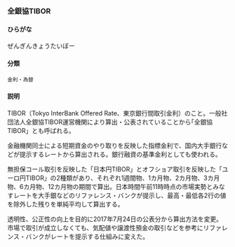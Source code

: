 <div style="display:none;">

## [あ行](securities-terms?id=あ行)
## [か行](securities-terms?id=か行)
## [さ行](securities-terms?id=さ行)

</div>

### 全銀協TIBOR

#### ひらがな

ぜんぎんきょうたいぼー

#### 分類

`金利・為替`

#### 説明

TIBOR（Tokyo InterBank Offered Rate、東京銀行間取引金利）のこと。一般社団法人全銀協TIBOR運営機関により算出・公表されていることから｢全銀協TIBOR」とも呼ばれる。
 
 金融機関同士による短期資金のやり取りを反映した指標金利で、国内大手銀行などが提示するレートから算出される。銀行融資の基準金利としても使われる。 
 
無担保コール取引を反映した「日本円TIBOR」とオフショア取引を反映した「ユーロ円TIBOR」の2種類があり、それぞれ1週間物、1カ月物、2カ月物、3カ月物、6カ月物、12カ月物の期間で算出。日本時間午前11時時点の市場実勢とみなすレートを大手銀などのリファレンス・バンクが提示し、最高・最低各2行の値を除外した残りを単純平均して算出する。 
 
透明性、公正性の向上を目的に2017年7月24日の公表分から算出方法を変更。市場で取引が成立しなくても、気配値や譲渡性預金の取引などを参考にリファレンス・バンクがレートを提示する仕組みに変えた。

<div style="display:none;">

## [た行](securities-terms?id=た行)
## [な行](securities-terms?id=な行)
## [は行](securities-terms?id=は行)
## [ま行](securities-terms?id=ま行)
## [や行](securities-terms?id=や行)
## [ら行](securities-terms?id=ら行)
## [わ行](securities-terms?id=わ行)
## [英数字・記号](securities-terms?id=英数字・記号)

</div>

